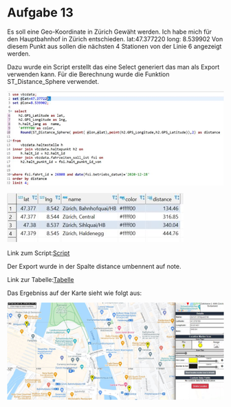 # Aufgabe 13
Es soll eine Geo-Koordinate in Zürich Gewäht werden. Ich habe mich für den Hauptbahnhof in Zürich entschieden. lat:47.377220 long: 8.539902
Von diesem Punkt aus sollen die nächsten 4 Stationen von der Linie 6 angezeigt werden.

Dazu wurde ein Script erstellt das eine Select generiert das man als Export verwenden kann. Für die Berechnung wurde die Funktion ST_Distance_Sphere verwendet.

![script](/Images/Aufgabe13/script.JPG)

![view](/Images/Aufgabe13/view.JPG)

Link zum Script:[Script](/Scripts/Aufgabe13/next_4_Station.sql)

Der Export wurde in der Spalte distance umbennent auf note.

Link zur Tabelle:[Tabelle](/csv.files/maps.linie6.next4station.csv)

Das Ergebniss auf der Karte sieht wie folgt aus:

![mapping](/Images/Aufgabe13/mapping.JPG)